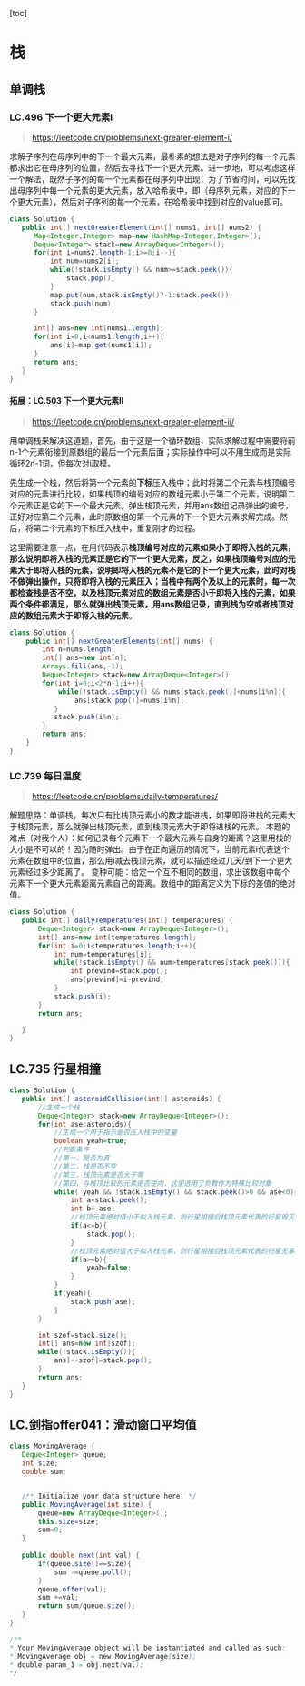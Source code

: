 [toc]
# 栈
## 单调栈
### LC.496 下一个更大元素I
> https://leetcode.cn/problems/next-greater-element-i/

求解子序列在母序列中的下一个最大元素，最朴素的想法是对子序列的每一个元素都求出它在母序列的位置，然后去寻找下一个更大元素。进一步地，可以考虑这样一个解法，既然子序列的每一个元素都在母序列中出现，为了节省时间，可以先找出母序列中每一个元素的更大元素，放入哈希表中，即（母序列元素，对应的下一个更大元素），然后对子序列的每一个元素，在哈希表中找到对应的value即可。

 ```java
class Solution {
    public int[] nextGreaterElement(int[] nums1, int[] nums2) {
       Map<Integer,Integer> map=new HashMap<Integer,Integer>();
       Deque<Integer> stack=new ArrayDeque<Integer>();
       for(int i=nums2.length-1;i>=0;i--){
           int num=nums2[i];
           while(!stack.isEmpty() && num>=stack.peek()){
               stack.pop();
           }
           map.put(num,stack.isEmpty()?-1:stack.peek());
           stack.push(num);
       }

       int[] ans=new int[nums1.length];
       for(int i=0;i<nums1.length;i++){
           ans[i]=map.get(nums1[i]);
       }
       return ans;
    }
}
```
#### 拓展：LC.503 下一个更大元素II
> https://leetcode.cn/problems/next-greater-element-ii/

用单调栈来解决这道题，首先，由于这是一个循环数组，实际求解过程中需要将前n-1个元素衔接到原数组的最后一个元素后面；实际操作中可以不用生成而是实际循环2n-1词，但每次对i取模。

先生成一个栈，然后将第一个元素的**下标**压入栈中；此时将第二个元素与栈顶编号对应的元素进行比较，如果栈顶的编号对应的数组元素小于第二个元素，说明第二个元素正是它的下一个最大元素。弹出栈顶元素，并用ans数组记录弹出的编号，正好对应第二个元素，此时原数组的第一个元素的下一个更大元素求解完成。然后，将第二个元素的下标压入栈中，重复刚才的过程。

这里需要注意一点，在用代码表示**栈顶编号对应的元素如果小于即将入栈的元素，那么说明即将入栈的元素正是它的下一个更大元素，反之，如果栈顶编号对应的元素大于即将入栈的元素，说明即将入栈的元素不是它的下一个更大元素，此时对栈不做弹出操作，只将即将入栈的元素压入；当栈中有两个及以上的元素时，每一次都检查栈是否不空，以及栈顶元素对应的数组元素是否小于即将入栈的元素，如果两个条件都满足，那么就弹出栈顶元素，用ans数组记录，直到栈为空或者栈顶对应的数组元素大于即将入栈的元素**。
```java
class Solution {
    public int[] nextGreaterElements(int[] nums) {
        int n=nums.length;
        int[] ans=new int[n];
        Arrays.fill(ans,-1);
        Deque<Integer> stack=new ArrayDeque<Integer>();
        for(int i=0;i<2*n-1;i++){
            while(!stack.isEmpty() && nums[stack.peek()]<nums[i%n]){
                ans[stack.pop()]=nums[i%n];
           }
           stack.push(i%n);
        }
        return ans;
    }
}
```

### LC.739 每日温度
> https://leetcode.cn/problems/daily-temperatures/

解题思路：单调栈，每次只有比栈顶元素小的数才能进栈，如果即将进栈的元素大于栈顶元素，那么就弹出栈顶元素，直到栈顶元素大于即将进栈的元素。
本题的难点（对我个人）：如何记录每个元素下一个最大元素与自身的距离？这里用栈的大小是不可以的！因为随时弹出。由于在正向遍历的情况下，当前元素i代表这个元素在数组中的位置，那么用i减去栈顶元素，就可以描述经过几天/到下一个更大元素经过多少距离了。
变种可能：给定一个互不相同的数组，求出该数组中每个元素下一个更大元素距离元素自己的距离。数组中的距离定义为下标的差值的绝对值。

 ```java
class Solution {
    public int[] dailyTemperatures(int[] temperatures) {
        Deque<Integer> stack=new ArrayDeque<Integer>();
        int[] ans=new int[temperatures.length];
        for(int i=0;i<temperatures.length;i++){
            int num=temperatures[i];
            while(!stack.isEmpty() && num>temperatures[stack.peek()]){
                int prevind=stack.pop();
                ans[prevind]=i-prevind;
            }
            stack.push(i);
        }
        return ans;

    }
}
```

## LC.735 行星相撞
 ```java
class Solution {
    public int[] asteroidCollision(int[] asteroids) {
        //生成一个栈
        Deque<Integer> stack=new ArrayDeque<Integer>();
        for(int ase:asteroids){
            //生成一个用于指示是否压入栈中的变量
            boolean yeah=true;
            //判断条件
            //第一，是否为真
            //第二，栈是否不空
            //第三，栈顶元素是否大于零
            //第四，与栈顶比较的元素是否逆向，这里选用了负数作为特殊比较对象
            while( yeah && !stack.isEmpty() && stack.peek()>0 && ase<0){
                int a=stack.peek();
                int b=-ase;
                //栈顶元素绝对值小于拟入栈元素，则行星相撞后栈顶元素代表的行星毁灭，栈顶元素出栈
                if(a<=b){
                    stack.pop();
                }
                //栈顶元素绝对值大于拟入栈元素，则行星相撞后栈顶元素代表的行星无事发生，令是否入栈变量为否，禁止该元素入栈(创啊，tnnd，怎么不创啊)
                if(a>=b){
                    yeah=false;
                }                
            }
            if(yeah){
                stack.push(ase);
            }
        }

        int szof=stack.size();
        int[] ans=new int[szof];
        while(!stack.isEmpty()){
            ans[--szof]=stack.pop();
        }
        return ans;
    }
}
```


## LC.剑指offer041：滑动窗口平均值
 ```java
class MovingAverage {
    Deque<Integer> queue;
    int size;
    double sum;


    /** Initialize your data structure here. */
    public MovingAverage(int size) {
        queue=new ArrayDeque<Integer>();
        this.size=size;
        sum=0; 
    }
    
    public double next(int val) {
        if(queue.size()==size){
            sum -=queue.poll();
        }
        queue.offer(val);
        sum +=val;
        return sum/queue.size();
    }
}

/**
 * Your MovingAverage object will be instantiated and called as such:
 * MovingAverage obj = new MovingAverage(size);
 * double param_1 = obj.next(val);
 */
```
